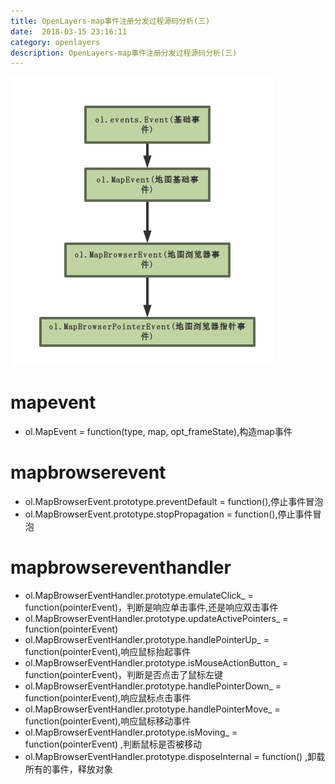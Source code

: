 ```yaml
---
title: OpenLayers-map事件注册分发过程源码分析(三)  
date:  2018-03-15 23:16:11
category: openlayers
description: OpenLayers-map事件注册分发过程源码分析(三)
---
```

![地图事件继承体系][1]
# mapevent

 - ol.MapEvent = function(type, map, opt_frameState),构造map事件
# mapbrowserevent
 - ol.MapBrowserEvent.prototype.preventDefault = function(),停止事件冒泡
 - ol.MapBrowserEvent.prototype.stopPropagation = function(),停止事件冒泡
# mapbrowsereventhandler
 - ol.MapBrowserEventHandler.prototype.emulateClick_ = function(pointerEvent)，判断是响应单击事件,还是响应双击事件
 - ol.MapBrowserEventHandler.prototype.updateActivePointers_ = function(pointerEvent)
 - ol.MapBrowserEventHandler.prototype.handlePointerUp_ = function(pointerEvent),响应鼠标抬起事件
 - ol.MapBrowserEventHandler.prototype.isMouseActionButton_ = function(pointerEvent)，判断是否点击了鼠标左键
 - ol.MapBrowserEventHandler.prototype.handlePointerDown_ = function(pointerEvent),响应鼠标点击事件
 - ol.MapBrowserEventHandler.prototype.handlePointerMove_ = function(pointerEvent),响应鼠标移动事件
 - ol.MapBrowserEventHandler.prototype.isMoving_ = function(pointerEvent) ,判断鼠标是否被移动
 - ol.MapBrowserEventHandler.prototype.disposeInternal = function() ,卸载所有的事件，释放对象

[1]: /static/articleImage/2018/openlayers%E5%9C%B0%E5%9B%BE%E4%BA%8B%E4%BB%B6%E7%BB%A7%E6%89%BF%E4%BD%93%E7%B3%BB.png